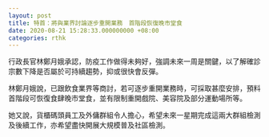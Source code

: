 ```yaml
---
layout: post
title: 特首：將與業界討論逐步重開業務　首階段恢復晚市堂食
date: 2020-08-21 15:28:33.000000000 +08:00
categories: rthk
---
```


行政長官林鄭月娥承認，防疫工作做得未夠好，強調未來一周是關鍵，以了解確診宗數下降是否屬於可持續趨勢，抑或很快會反彈。

林鄭月娥說，已跟飲食業界等商討，若可逐步重開業務時，可採取甚麼安排，預料首階段可恢復食肆晚市堂食，並有限制重開戲院、美容院及部分運動場所等。

她又說，貨櫃碼頭員工及外傭群組令人擔心，希望未來一星期完成這兩大群組檢測及後續工作，亦希望盡快開展大規模普及社區檢測。

